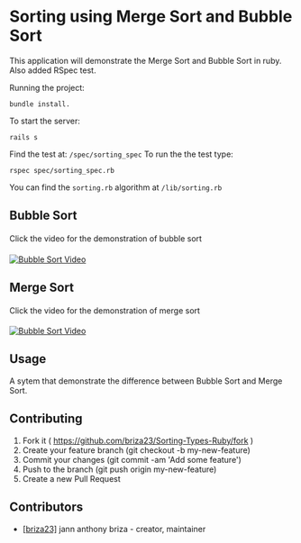 # Sorting using Merge Sort and Bubble Sort
This application will demonstrate the Merge Sort and Bubble Sort in ruby. Also added RSpec test.

Running the project:
```
bundle install.
```
To start the server:

```
rails s
```

Find the test at:
``
/spec/sorting_spec
``
To run the the test type:
```
rspec spec/sorting_spec.rb
```
You can find the `sorting.rb` algorithm at `/lib/sorting.rb`
## Bubble Sort
####
Click the video for the demonstration of bubble sort
####
[![Bubble Sort Video](https://i.ytimg.com/vi/nmhjrI-aW5o/hqdefault.jpg?sqp=-oaymwEZCNACELwBSFXyq4qpAwsIARUAAIhCGAFwAQ==&rs=AOn4CLByon_K0gdejUcxJALUjaBtymcpFg)](https://www.youtube.com/watch?v=nmhjrI-aW5o)


## Merge Sort
####
Click the video for the demonstration of merge sort
####
[![Bubble Sort Video](https://i.ytimg.com/vi/JSceec-wEyw/hqdefault.jpg?sqp=-oaymwEZCNACELwBSFXyq4qpAwsIARUAAIhCGAFwAQ==&rs=AOn4CLBP9AgHqHUGoBLOTtrZuqc3LV59aQ)](https://www.youtube.com/watch?v=JSceec-wEyw)


## Usage

A sytem that demonstrate the difference between Bubble Sort and
 Merge Sort.

## Contributing

1. Fork it ( https://github.com/briza23/Sorting-Types-Ruby/fork )
2. Create your feature branch (git checkout -b my-new-feature)
3. Commit your changes (git commit -am 'Add some feature')
4. Push to the branch (git push origin my-new-feature)
5. Create a new Pull Request

## Contributors

- [[briza23]](https://github.com/[briza23]) jann anthony briza - creator, maintainer